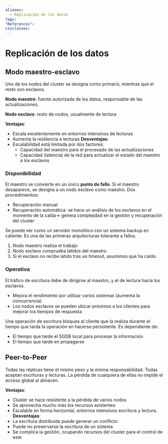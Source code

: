 ```yaml
---
aliases:
  - Replicación de los datos
tags:
"References":
cssclasses:
---
```

# Replicación de los datos

## Modo maestro-esclavo

Uno de los nodos del cluster se designa como primario, mientras que el resto son esclavos.

**Nodo maestro**: fuente autorizada de los datos, responsable de las actualizaciones.

**Nodo esclavo**: resto de nodos, usualmente de lectura

**Ventajas**:
- Escala excelentemente en entornos intensivos de lecturas
- Aumenta la resiliencia a lecturas
**Desventajas**:
- Escalabilidad está limitada por dos factores:
	- Capacidad del maestro para el procesado de las actualizaciones
	- Capacidad (latencia) de la red para actualizar el estado del maestro a los esclavos

### Disponibilidad

El maestro se convierte en un único **punto de fallo**. Si el maestro desaparece, se designa a un nodo esclavo como maestro. Dos procedimientos:
- Recuperación manual
- Recuperación automática: se hace un análisis de los esclavos en el momento de la caída-> genera complejidad en la gestión y recuperación del cluster 

Se puede ver como un servidor monolítico con un sistema backup en caliente. Es una de las primeras arquitecturas tolerante a fallos.
1. Nodo maestro realiza el trabajo
2. Nodo esclavo comprueba latidos del maestro
3. Si el esclavo no recibe latido tras un timeout, asumimos que ha caído.

### Operativa

El tráfico de escritura debe de dirigirse al maestro, y el de lectura hacia los esclavos.
- Mejora el rendimiento por utilizar varios sistemas (aumenta la concurrencia)
- Los nodos esclavos se pueden ubicar próximos a los clientes para mejorar los tiempos de respuesta

Una operación de escritura bloquea al cliente que la realiza durante el tiempo que tarda la operación en hacerse persistente. Es dependiente de:
- El tiempo que tarde el SGDB local para procesar la información
- El tiempo que tarde en propagarse 

## Peer-to-Peer

Todas las réplicas tiene el mismo peso y la misma responsabilidad. Todas aceptan escrituras y lecturas. La pérdida de cualquiera de ellas no impide el acceso global al almacén.

**Ventajas**:
- Cluster se hace resistente a la pérdida de varios nodos
- Se aprovecha mucho más los recursos existentes
- Escalable en forma horizontal, entornos intensivos escritura y lectura.
**Desventajas**:
- La escritura distribuida puede generar un conflicto
- Puede no preservarse la escritura de un sistema
- Se complica la gestión, ocupando recursos del cluster para el control de este